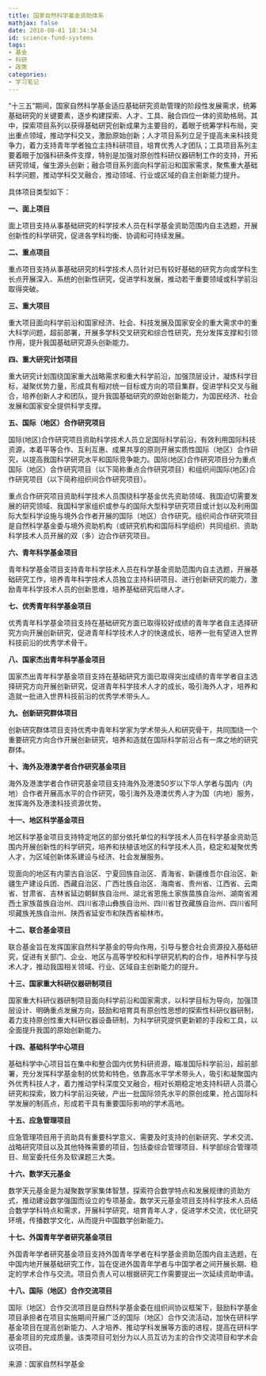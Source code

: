 ```yaml
---
title: 国家自然科学基金资助体系
mathjax: false
date: 2018-08-01 18:34:34
id: science-fund-systems
tags: 
- 基金
- 科研
- 政策
categories:
- 学习笔记
---
```


“十三五”期间，国家自然科学基金适应基础研究资助管理的阶段性发展需求，统筹基础研究的关键要素，逐步构建探索、人才、工具、融合四位一体的资助格局。其中，探索项目系列以获得基础研究创新成果为主要目的，着眼于统筹学科布局，突出重点领域，推动学科交叉，激励原始创新；人才项目系列立足于提高未来科技竞争力，着力支持青年学者独立主持科研项目，培育优秀人才团队；工具项目系列主要着眼于加强科研条件支撑，特别是加强对原创性科研仪器研制工作的支持，开拓研究领域，催生源头创新；融合项目系列面向科学前沿和国家需求，聚焦重大基础科学问题，推动学科交叉融合，推动领域、行业或区域的自主创新能力提升。

<!---more--->

具体项目类型如下：

**一、面上项目**

面上项目支持从事基础研究的科学技术人员在科学基金资助范围内自主选题，开展创新性的科学研究，促进各学科均衡、协调和可持续发展。

**二、重点项目**

重点项目支持从事基础研究的科学技术人员针对已有较好基础的研究方向或学科生长点开展深入、系统的创新性研究，促进学科发展，推动若干重要领域或科学前沿取得突破。

**三、重大项目**

重大项目面向科学前沿和国家经济、社会、科技发展及国家安全的重大需求中的重大科学问题，超前部署，开展多学科交叉研究和综合性研究，充分发挥支撑和引领作用，提升我国基础研究源头创新能力。

**四、重大研究计划项目**

重大研究计划围绕国家重大战略需求和重大科学前沿，加强顶层设计，凝炼科学目标，凝聚优势力量，形成具有相对统一目标或方向的项目集群，促进学科交叉与融合，培养创新人才和团队，提升我国基础研究的原始创新能力，为国民经济、社会发展和国家安全提供科学支撑。

**五、国际（地区）合作研究项目**

国际(地区)合作研究项目资助科学技术人员立足国际科学前沿，有效利用国际科技资源，本着平等合作、互利互惠、成果共享的原则开展实质性国际（地区）合作研究，以提高我国科学研究水平和国际竞争能力。国际(地区)合作研究项目分为重点国际（地区）合作研究项目（以下简称重点合作研究项目）和组织间国际(地区)合作研究项目（以下简称组织间合作研究项目）。

重点合作研究项目资助科学技术人员围绕科学基金优先资助领域、我国迫切需要发展的研究领域、我国科学家组织或参与的国际大型科学研究项目或计划以及利用国际大型科学设施与境外合作者开展的国际（地区）合作研究。组织间合作研究项目是自然科学基金委与境外资助机构（或研究机构和国际科学组织）共同组织、资助科学技术人员开展的双（多）边合作研究项目。

**六、青年科学基金项目**

青年科学基金项目支持青年科学技术人员在科学基金资助范围内自主选题，开展基础研究工作，培养青年科学技术人员独立主持科研项目、进行创新研究的能力，激励青年科学技术人员的创新思维，培养基础研究后继人才。

**七、优秀青年科学基金项目**

优秀青年科学基金项目支持在基础研究方面已取得较好成绩的青年学者自主选择研究方向开展创新研究，促进青年科学技术人才的快速成长，培养一批有望进入世界科技前沿的优秀学术骨干。

**八、国家杰出青年科学基金项目**

国家杰出青年科学基金项目支持在基础研究方面已取得突出成绩的青年学者自主选择研究方向开展创新研究，促进青年科学技术人才的成长，吸引海外人才，培养和造就一批进入世界科技前沿的优秀学术带头人。

**九、创新研究群体项目**

创新研究群体项目支持优秀中青年科学家为学术带头人和研究骨干，共同围绕一个重要研究方向合作开展创新研究，培养和造就在国际科学前沿占有一席之地的研究群体。

**十、海外及港澳学者合作研究基金项目**

海外及港澳学者合作研究基金项目支持海外及港澳50岁以下华人学者与国内（内地）合作者开展高水平的合作研究，吸引海外及港澳优秀人才为国（内地）服务，发挥海外及港澳科技资源优势。

**十一、地区科学基金项目**

地区科学基金项目支持特定地区的部分依托单位的科学技术人员在科学基金资助范围内开展创新性的科学研究，培养和扶植该地区的科学技术人员，稳定和凝聚优秀人才，为区域创新体系建设与经济、社会发展服务。

现面向的地区有内蒙古自治区、宁夏回族自治区、青海省、新疆维吾尔自治区、新疆生产建设兵团、西藏自治区、广西壮族自治区、海南省、贵州省、江西省、云南省、甘肃省、吉林省延边朝鲜族自治州、湖北省恩施土家族苗族自治州、湖南省湘西土家族苗族自治州、四川省凉山彝族自治州、四川省甘孜藏族自治州、四川省阿坝藏族羌族自治州、陕西省延安市和陕西省榆林市。

**十二、联合基金项目**

联合基金旨在发挥国家自然科学基金的导向作用，引导与整合社会资源投入基础研究，促进有关部门、企业、地区与高等学校和科学研究机构的合作，培养科学与技术人才，推动我国相关领域、行业、区域自主创新能力的提升。

**十三、国家重大科研仪器研制项目**

国家重大科研仪器研制项目面向科学前沿和国家需求，以科学目标为导向，加强顶层设计、明确重点发展方向，鼓励和培育具有原创性思想的探索性科研仪器研制，着力支持原创性重大科研仪器设备研制，为科学研究提供更新颖的手段和工具，以全面提升我国的原始创新能力。

**十四、基础科学中心项目**

基础科学中心项目旨在集中和整合国内优势科研资源，瞄准国际科学前沿，超前部署，充分发挥科学基金制的优势和特色，依靠高水平学术带头人，吸引和凝聚国内外优秀科技人才，着力推动学科深度交叉融合，相对长期稳定地支持科研人员潜心研究和探索，致力科学前沿突破，产出一批国际领先水平的原创成果，抢占国际科学发展的制高点，形成若干具有重要国际影响的学术高地。

**十五、应急管理项目**

应急管理项目用于资助具有重要科学意义、需要及时支持的创新研究、学术交流、战略研究项目以及其他特殊需要的项目，包括委综合管理项目、科学部综合管理项目、局室委托任务及软课题三大类。

**十六、数学天元基金**

数学天元基金是为凝聚数学家集体智慧，探索符合数学特点和发展规律的资助方式，推动建设数学强国而设立的专项基金。数学天元基金项目支持科学技术人员结合数学学科特点和需求，开展科学研究，培育青年人才，促进学术交流，优化研究环境，传播数学文化，从而提升中国数学创新能力。

**十七、外国青年学者研究基金项目**

外国青年学者研究基金项目支持外国青年学者在科学基金资助范围内自主选题，在中国内地开展基础研究工作，旨在促进外国青年学者与中国学者之间开展长期、稳定的学术合作与交流。项目负责人可以根据研究工作需要提出一次延续资助申请。

**十八、国际（地区）合作交流项目**

国际（地区）合作交流项目是自然科学基金委在组织间协议框架下，鼓励科学基金项目承担者在项目实施期间开展广泛的国际（地区）合作交流活动，加快在研科学基金项目在提高创新能力、人才培养、推动学科发展等方面的进程，提高在研科学基金项目的完成质量。该类项目可划分为以人员互访为主的合作交流项目和学术会议项目。

来源：国家自然科学基金